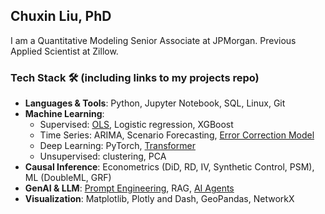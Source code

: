 ## Chuxin Liu, PhD
I am a Quantitative Modeling Senior Associate at JPMorgan. Previous Applied Scientist at Zillow. 
### Tech Stack 🛠️ (including links to my projects repo)

* **Languages & Tools**: Python, Jupyter Notebook, SQL, Linux, Git
* **Machine Learning**: 
  - Supervised: [OLS](https://github.com/chuxinliu/ECO4000), Logistic regression, XGBoost 
  - Time Series: ARIMA, Scenario Forecasting, [Error Correction Model](https://github.com/chuxinliu/error_correction_model)
  - Deep Learning: PyTorch, [Transformer](https://colab.research.google.com/drive/1faxDHE3LdAwH7MORdnJei87Q0WF1BhS0?usp=sharing)
  - Unsupervised: clustering, PCA
* **Causal Inference**: Econometrics (DiD, RD, IV, Synthetic Control, PSM), ML (DoubleML, GRF)
* **GenAI & LLM**: [Prompt Engineering](https://github.com/chuxinliu/LLM_GPT_whisper), RAG, [AI Agents](https://github.com/chuxinliu/data_analysis_agent)
* **Visualization**: Matplotlib, Plotly and Dash, GeoPandas, NetworkX

